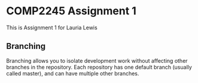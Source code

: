 # COMP2245 Assignment 1
This is Assignment 1 for Lauria Lewis

## Branching

Branching allows you to isolate development work without
affecting other branches in the repository. Each repository
has one default branch (usually called master), and can have
multiple other branches.
